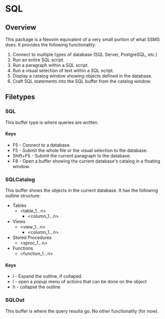 # SQL

## Overview
This package is a Neovim equivalent of a very small portion of what SSMS does. It provides the following functionality:

1. Connect to multiple types of database (SQL Server, PostgreSQL, etc.)
1. Run an entire SQL script.
1. Run a paragraph within a SQL script.
1. Run a visual selection of text within a SQL script.
1. Display a catalog window showing objects defined in the database.
1. Craft SQL statements into the SQL buffer from the catalog window.

## Filetypes

### SQL
This buffer type is where queries are written.

#### Keys
* <Leader>F5 - Connect to a database.
* F5 - Submit the whole file or the visual selection to the database.
* Shift+F5 - Submit the current paragraph to the database.
* F8 - Open a buffer showing the current database's catalog in a floating window.

### SQLCatalog
This buffer shows the objects in the current database. It has the following outline structure:
* Tables
    * <table_1...n>
        * <column_1...n>
* Views
    * <view_1...n>
        * <column_1...n>
* Stored Procedures
    * <sproc_1...n>
* Functions
    * <function_1...n>

#### Keys
* l - Expand the outline, if collaped.
* l - open a popup menu of actions that can be done on the object
* h - collapse the outline

### SQLOut
This buffer is where the query results go. No other functionality (for now).
